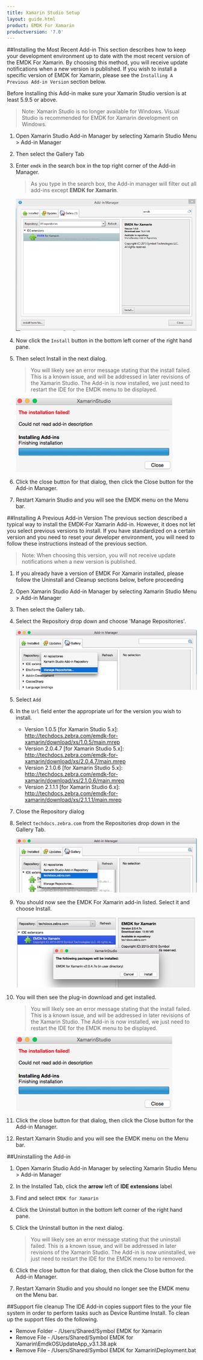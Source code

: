 ```yaml
---
title: Xamarin Studio Setup
layout: guide.html
product: EMDK For Xamarin
productversion: '7.0'
---
```





##Installing the Most Recent Add-in
This section describes how to keep your development environment up to date with the most recent version of the EMDK For Xamarin. By choosing this method, you will receive update notifications when a new version is published. If you wish to install a specific version of EMDK for Xamarin, please see the `Installing A Previous Add-in Version` section below.

Before Installing this Add-in make sure your Xamarin Studio version is at least 5.9.5 or above.

>Note: Xamarin Studio is no longer available for Windows. Visual Studio is recommended for EMDK for Xamarin development on Windows.

1. Open Xamarin Studio Add-in Manager by selecting Xamarin Studio Menu > Add-in Manager
2. Then select the Gallery Tab 
3. Enter `emdk` in the search box in the top right corner of the Add-in Manager.
	> As you type in the search box, the Add-in manager will filter out all add-ins except **EMDK for Xamarin**.

	![img](../../../images/xs/gallery-tab-search-emdk.png)


2.  Now click the `Install` button in the bottom left corner of the right hand pane.

3. Then select Install in the next dialog.

	> You will likely see an error message stating that the install failed. This is a known issue, and will
	be addressed in later revisions of the Xamarin Studio.  The Add-in is now installed, we just need to restart the IDE for the EMDK menu to be displayed.  
	
	![img](../../../images/xs/InstallFailed.png)

4. Click the close button for that dialog, then click the Close button for the Add-in Manager.

5. Restart Xamarin Studio and you will see the EMDK menu on the Menu bar.

##Installing A Previous Add-in Version 
The previous section described a typical way to install the EMDK-For Xamarin Add-in. However, it does not let you select previous versions to install. If you have standardized on a certain version and you need to reset your developer environment, you will need to follow these instructions instead of the previous section.

>Note: When choosing this version, you will not receive update notifications when a new version is published.

1. If you already have a version of EMDK For Xamarin installed, please follow the Uninstall and Cleanup sections below, before proceeding

2. Open Xamarin Studio Add-in Manager by selecting Xamarin Studio Menu > Add-in Manager

3. Then select the Gallery tab. 

4. Select the Repository drop down and choose 'Manage Repositories'.
	
	![img](../../../images/xs/ManageRepos.jpg)

5. Select `Add`

6. In the `Url` field enter the appropriate url for the version you wish to install.
	
	* Version 1.0.5 [for Xamarin Studio 5.x]: http://techdocs.zebra.com/emdk-for-xamarin/download/xs/1.0.5/main.mrep
	* Version 2.0.4.7 [for Xamarin Studio 5.x]: http://techdocs.zebra.com/emdk-for-xamarin/download/xs/2.0.4.7/main.mrep
	* Version 2.1.0.6 [for Xamarin Studio 5.x]: http://techdocs.zebra.com/emdk-for-xamarin/download/xs/2.1.0.6/main.mrep
	* Version 2.1.1.1 [for Xamarin Studio 6.x]: http://techdocs.zebra.com/emdk-for-xamarin/download/xs/2.1.1.1/main.mrep

7. Close the Repository dialog

8. Select `techdocs.zebra.com` from the Repositories drop down in the Gallery Tab.
	
	![img](../../../images/xs/ChooseRemoteRepo.jpg)

9. You should now see the EMDK For Xamarin add-in listed. Select it and choose Install.
	
	![img](../../../images/xs/InstallRepo.jpg)

10. You will then see the plug-in download and get installed.

	> You will likely see an error message stating that the install failed. This is a known issue, and will
	be addressed in later revisions of the Xamarin Studio.  The Add-in is now installed, we just need to restart the IDE for the EMDK menu to be displayed.  
	
	![img](../../../images/xs/InstallFailed.png)

11. Click the close button for that dialog, then click the Close button for the Add-in Manager.

12. Restart Xamarin Studio and you will see the EMDK menu on the Menu bar.


##Uninstalling the Add-in

1. Open Xamarin Studio Add-in Manager by selecting Xamarin Studio Menu > Add-in Manager

2. In the Installed Tab, click the **arrow** left of **IDE extensions** label

3. Find and select `EMDK for Xamarin`

4. Click the Uninstall button in the bottom left corner of the right hand pane.
5. Click the Uninstall button in the next dialog.
	> You will likely see an error message stating that the uninstall failed. This is a known issue, and will
	be addressed in later revisions of the Xamarin Studio.  The Add-in is now uninstalled, we just need to restart the IDE for the EMDK menu to be removed. 
6. Click the close button for that dialog, then click the Close button for the Add-in Manager.
7. Restart Xamarin Studio and you should no longer see the EMDK menu on the Menu bar.

##Support file cleanup
The IDE Add-in copies support files to the your file system in order to perform tasks such as Device Runtime Install. To clean up the support files do the following.

* Remove Folder - /Users/Shared/Symbol EMDK for Xamarin
* Remove File - /Users/Shared/Symbol EMDK for Xamarin\EmdkOSUpdateApp_v3.1.38.apk
* Remove File - /Users/Shared/Symbol EMDK for Xamarin\Deployment.bat
















